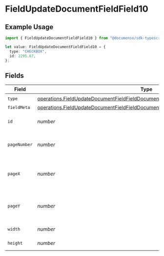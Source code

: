 # FieldUpdateDocumentFieldField10

## Example Usage

```typescript
import { FieldUpdateDocumentFieldField10 } from "@documenso/sdk-typescript/models/operations";

let value: FieldUpdateDocumentFieldField10 = {
  type: "CHECKBOX",
  id: 2295.67,
};
```

## Fields

| Field                                                                                                                                                                                        | Type                                                                                                                                                                                         | Required                                                                                                                                                                                     | Description                                                                                                                                                                                  |
| -------------------------------------------------------------------------------------------------------------------------------------------------------------------------------------------- | -------------------------------------------------------------------------------------------------------------------------------------------------------------------------------------------- | -------------------------------------------------------------------------------------------------------------------------------------------------------------------------------------------- | -------------------------------------------------------------------------------------------------------------------------------------------------------------------------------------------- |
| `type`                                                                                                                                                                                       | [operations.FieldUpdateDocumentFieldFieldDocumentsFieldsRequestRequestBody10Type](../../models/operations/fieldupdatedocumentfieldfielddocumentsfieldsrequestrequestbody10type.md)           | :heavy_check_mark:                                                                                                                                                                           | N/A                                                                                                                                                                                          |
| `fieldMeta`                                                                                                                                                                                  | [operations.FieldUpdateDocumentFieldFieldDocumentsFieldsRequestRequestBody10FieldMeta](../../models/operations/fieldupdatedocumentfieldfielddocumentsfieldsrequestrequestbody10fieldmeta.md) | :heavy_minus_sign:                                                                                                                                                                           | N/A                                                                                                                                                                                          |
| `id`                                                                                                                                                                                         | *number*                                                                                                                                                                                     | :heavy_check_mark:                                                                                                                                                                           | The ID of the field to update.                                                                                                                                                               |
| `pageNumber`                                                                                                                                                                                 | *number*                                                                                                                                                                                     | :heavy_minus_sign:                                                                                                                                                                           | The page number the field will be on.                                                                                                                                                        |
| `pageX`                                                                                                                                                                                      | *number*                                                                                                                                                                                     | :heavy_minus_sign:                                                                                                                                                                           | The X coordinate of where the field will be placed.                                                                                                                                          |
| `pageY`                                                                                                                                                                                      | *number*                                                                                                                                                                                     | :heavy_minus_sign:                                                                                                                                                                           | The Y coordinate of where the field will be placed.                                                                                                                                          |
| `width`                                                                                                                                                                                      | *number*                                                                                                                                                                                     | :heavy_minus_sign:                                                                                                                                                                           | The width of the field.                                                                                                                                                                      |
| `height`                                                                                                                                                                                     | *number*                                                                                                                                                                                     | :heavy_minus_sign:                                                                                                                                                                           | The height of the field.                                                                                                                                                                     |